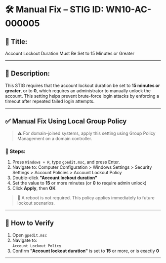 # 🛠️ Manual Fix – STIG ID: WN10-AC-000005

## 📌 Title:
Account Lockout Duration Must Be Set to 15 Minutes or Greater

---

## 📖 Description:
This STIG requires that the account lockout duration be set to **15 minutes or greater**, or to **0**, which requires an administrator to manually unlock the account. This setting helps prevent brute-force login attacks by enforcing a timeout after repeated failed login attempts.

---

## ✅ Manual Fix Using Local Group Policy

> ⚠️ For domain-joined systems, apply this setting using Group Policy Management on a domain controller.

### 🔧 Steps:

1. Press `Windows + R`, type `gpedit.msc`, and press Enter.
2. Navigate to: Computer Configuration > Windows Settings > Security Settings > Account Policies > Account Lockout Policy
3. Double-click **"Account lockout duration"**
4. Set the value to **15** or more minutes (or **0** to require admin unlock)
5. Click **Apply**, then **OK**

> 🔁 A reboot is not required. This policy applies immediately to future lockout scenarios.

---

## 🧪 How to Verify

1. Open `gpedit.msc`
2. Navigate to:  
`Account Lockout Policy`
3. Confirm **"Account lockout duration"** is set to **15** or more, or is exactly **0**

---
